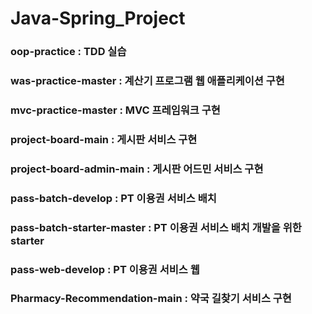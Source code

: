 # Java-Spring_Project

### oop-practice : TDD 실습
 
### was-practice-master : 계산기 프로그램 웹 애플리케이션 구현

### mvc-practice-master : MVC 프레임워크 구현

### project-board-main : 게시판 서비스 구현

### project-board-admin-main : 게시판 어드민 서비스 구현

### pass-batch-develop : PT 이용권 서비스 배치

### pass-batch-starter-master : PT 이용권 서비스 배치 개발을 위한 starter

### pass-web-develop : PT 이용권 서비스 웹

### Pharmacy-Recommendation-main : 약국 길찾기 서비스 구현

